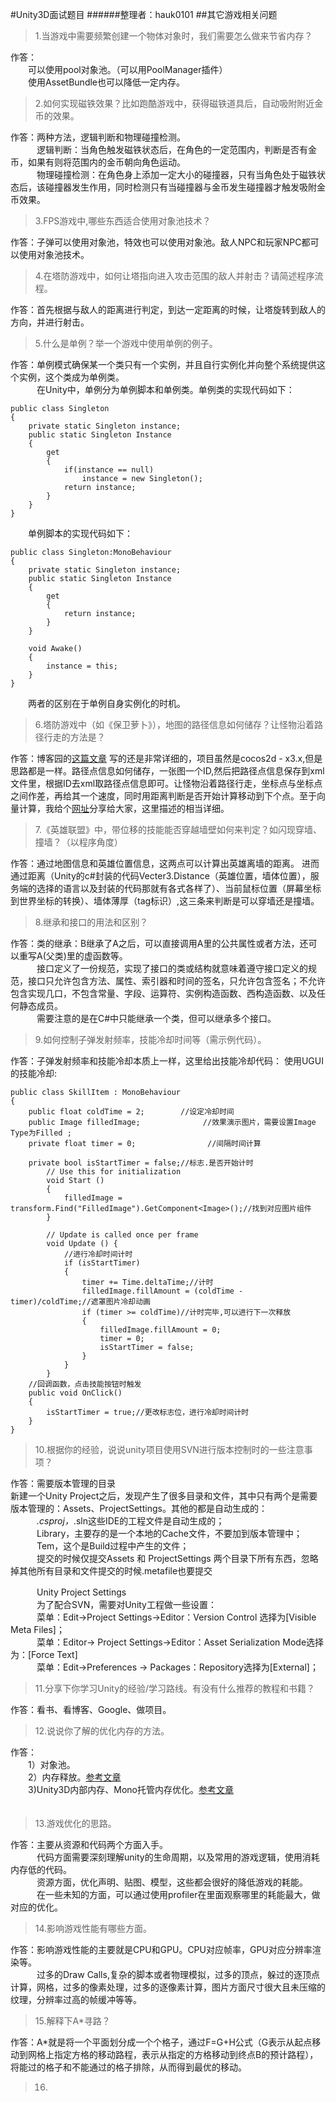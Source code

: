 #Unity3D面试题目 
######整理者：hauk0101
##其它游戏相关问题
>1.当游戏中需要频繁创建一个物体对象时，我们需要怎么做来节省内存？

作答：<br>
　　可以使用pool对象池。（可以用PoolManager插件）<br>
　　使用AssetBundle也可以降低一定内存。

>2.如何实现磁铁效果？比如跑酷游戏中，获得磁铁道具后，自动吸附附近金币的效果。

作答：两种方法，逻辑判断和物理碰撞检测。<br>
　　　逻辑判断：当角色触发磁铁状态后，在角色的一定范围内，判断是否有金币，如果有则将范围内的金币朝向角色运动。<br>
　　　物理碰撞检测：在角色身上添加一定大小的碰撞器，只有当角色处于磁铁状态后，该碰撞器发生作用，同时检测只有当碰撞器与金币发生碰撞器才触发吸附金币效果。

>3.FPS游戏中,哪些东西适合使用对象池技术？

作答：子弹可以使用对象池，特效也可以使用对象池。敌人NPC和玩家NPC都可以使用对象池技术。

>4.在塔防游戏中，如何让塔指向进入攻击范围的敌人并射击？请简述程序流程。

作答：首先根据与敌人的距离进行判定，到达一定距离的时候，让塔旋转到敌人的方向，并进行射击。

>5.什么是单例？举一个游戏中使用单例的例子。

作答：单例模式确保某一个类只有一个实例，并且自行实例化并向整个系统提供这个实例，这个类成为单例类。<br>
　　　在Unity中，单例分为单例脚本和单例类。单例类的实现代码如下：
	 
	public class Singleton
	{
		private static Singleton instance;
		public static Singleton Instance
		{
			get
			{
				if(instance == null)
					instance = new Singleton();
				return instance;
			}
		}
	}

　　单例脚本的实现代码如下：
	
	public class Singleton:MonoBehaviour
	{
		private static Singleton instance;
		public static Singleton Instance
		{
			get
			{
				return instance;
			}
		}
		
		void Awake()
		{
			instance = this;
		}
	}

　　两者的区别在于单例自身实例化的时机。

>6.塔防游戏中（如《保卫萝卜》），地图的路径信息如何储存？让怪物沿着路径行走的方法是？

作答：博客园的[这篇文章](http://www.cnblogs.com/hll2008/p/4235714.html)
写的还是非常详细的，项目虽然是cocos2d - x3.x,但是思路都是一样。路径点信息如何储存，一张图一个ID,然后把路径点信息保存到xml文件里，根据ID去xml取路径点信息即可。让怪物沿着路径行走，坐标点与坐标点之间作差，再给其一个速度，同时用距离判断是否开始计算移动到下个点。至于向量计算，我给个[网址](http://blog.gamerisker.com/archives/347.html)分享给大家，这里描述的相当详细。

>7.《英雄联盟》中，带位移的技能能否穿越墙壁如何来判定？如闪现穿墙、撞墙？（以程序角度）

作答：通过地图信息和英雄位置信息，这两点可以计算出英雄离墙的距离。
进而通过距离（Unity的c#封装的代码Vecter3.Distance（英雄位置，墙体位置），服务端的选择的语言以及封装的代码那就有各式各样了）、当前鼠标位置（屏幕坐标到世界坐标的转换）、墙体薄厚（tag标识）,这三条来判断是可以穿墙还是撞墙。

>8.继承和接口的用法和区别？

作答：类的继承：B继承了A之后，可以直接调用A里的公共属性或者方法，还可以重写A(父类)里的虚函数等。<br>
　　　接口定义了一份规范，实现了接口的类或结构就意味着遵守接口定义的规范，接口只允许包含方法、属性、索引器和时间的签名，只允许包含签名；不允许包含实现几口，不包含常量、字段、运算符、实例构造函数、西构造函数、以及任何静态成员。<br>
　　　需要注意的是在C#中只能继承一个类，但可以继承多个接口。

>9.如何控制子弹发射频率，技能冷却时间等（需示例代码）。

作答：子弹发射频率和技能冷却本质上一样，这里给出技能冷却代码：
使用UGUI的技能冷却:

	public class SkillItem : MonoBehaviour
	{
	    public float coldTime = 2;        //设定冷却时间
	    public Image filledImage;              //效果演示图片，需要设置Image Type为Filled ;
	    private float timer = 0;                //间隔时间计算
	     
	    private bool isStartTimer = false;//标志.是否开始计时
	        // Use this for initialization
	        void Start ()
	        {
	            filledImage = transform.Find("FilledImage").GetComponent<Image>();//找到对应图片组件
	        }
	         
	        // Update is called once per frame
	        void Update () {
	            //进行冷却时间计时
	            if (isStartTimer)
	            {
	                timer += Time.deltaTime;//计时
	                filledImage.fillAmount = (coldTime - timer)/coldTime;//遮罩图片冷却动画
	                if (timer >= coldTime)//计时完毕,可以进行下一次释放
	                {
	                    filledImage.fillAmount = 0;
	                    timer = 0;
	                    isStartTimer = false;
	                }
	            }
	        }
	    //回调函数，点击技能按钮时触发
	    public void OnClick()
	    {
	        isStartTimer = true;//更改标志位，进行冷却时间计时
	    }
	}

>10.根据你的经验，说说unity项目使用SVN进行版本控制时的一些注意事项？

作答：需要版本管理的目录<br>
新建一个Unity Project之后，发现产生了很多目录和文件，其中只有两个是需要版本管理的：Assets、ProjectSettings。其他的都是自动生成的：<br>
　　　*.csproj，*.sln这些IDE的工程文件是自动生成的；<br>
　　　Library，主要存的是一个本地的Cache文件，不要加到版本管理中；<br>
　　　Tem，这个是Build过程中产生的文件；<br>
　　　提交的时候仅提交Assets 和 ProjectSettings 两个目录下所有东西，忽略掉其他所有目录和文件提交的时候.metafile也要提交


　　　Unity Project Settings<br>
　　　为了配合SVN，需要对Unity工程做一些设置：<br>
　　　菜单：Edit->Project Settings->Editor：Version Control 选择为[Visible Meta Files]；<br>
　　　菜单：Editor-> Project Settings->Editor：Asset Serialization Mode选择为：[Force Text]<br>
　　　菜单：Edit->Preferences -> Packages：Repository选择为[External]；

>11.分享下你学习Unity的经验/学习路线。有没有什么推荐的教程和书籍？

作答：看书、看博客、Google、做项目。

>12.说说你了解的优化内存的方法。

作答：<br>
　　1）对象池。<br>
　　2）内存释放。[参考文章](http://blog.csdn.net/wuming0108/article/details/26471635)<br>
　　3)Unity3D内部内存、Mono托管内存优化。[参考文章](http://www.cnblogs.com/murongxiaopifu/p/4284988.html)<br>
　　

>13.游戏优化的思路。

作答：主要从资源和代码两个方面入手。<br>
　　　代码方面需要深刻理解unity的生命周期，以及常用的游戏逻辑，使用消耗内存低的代码。<br>
　　　资源方面，优化声明、贴图、模型，这些都会很好的降低游戏的耗能。<br>
　　　在一些未知的方面，可以通过使用profiler在里面观察哪里的耗能最大，做对应的优化。

>14.影响游戏性能有哪些方面。

作答：影响游戏性能的主要就是CPU和GPU。CPU对应帧率，GPU对应分辨率渲染等。<br>
　　　过多的Draw Calls,复杂的脚本或者物理模拟，过多的顶点，躲过的逐顶点计算，网格，过多的像素处理，过多的逐像素计算，图片方面尺寸很大且未压缩的纹理，分辨率过高的帧缓冲等等。

>15.解释下A*寻路？

作答：A*就是将一个平面划分成一个个格子，通过F=G+H公式（G表示从起点移动到网格上指定方格的移动路程，表示从指定的方格移动到终点B的预计路程），将能过的格子和不能通过的格子排除，从而得到最优的移动。

>16.

